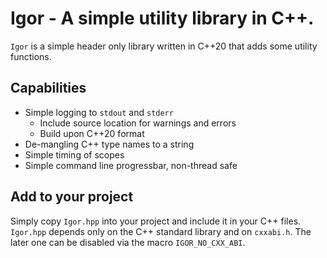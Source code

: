 # Igor - A simple utility library in C++.

`Igor` is a simple header only library written in C++20 that adds some utility functions.

## Capabilities

- Simple logging to `stdout` and `stderr`
    - Include source location for warnings and errors
    - Build upon C++20 format
- De-mangling C++ type names to a string
- Simple timing of scopes
- Simple command line progressbar, non-thread safe

## Add to your project

Simply copy `Igor.hpp` into your project and include it in your C++ files.
`Igor.hpp` depends only on the C++ standard library and on `cxxabi.h`.
The later one can be disabled via the macro `IGOR_NO_CXX_ABI`.